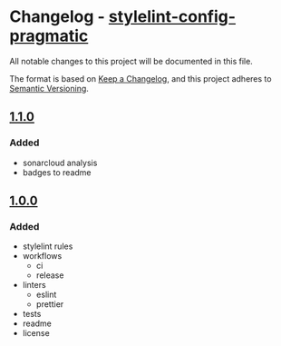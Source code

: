 # Changelog - [stylelint-config-pragmatic]

All notable changes to this project will be documented in this file.

The format is based on [Keep a Changelog](https://keepachangelog.com/en/1.0.0/),
and this project adheres to [Semantic Versioning](https://semver.org/spec/v2.0.0.html).

## [1.1.0]

### Added

- sonarcloud analysis
- badges to readme

## [1.0.0]

### Added

- stylelint rules
- workflows
  - ci
  - release
- linters
  - eslint
  - prettier
- tests
- readme
- license

[stylelint-config-pragmatic]: https://github.com/pvds/stylelint-config-pragmatic
[1.0.0]: https://github.com/pvds/stylelint-config-pragmatic/tree/1.0.0
[1.1.0]: https://github.com/pvds/stylelint-config-pragmatic/tree/1.1.0
